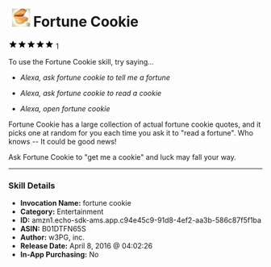 # &nbsp;<img src="skill_icon" alt="Fortune Cookie icon" width="36"> Fortune Cookie
![5 stars](../../images/ic_star_black_18dp_1x.png)![5 stars](../../images/ic_star_black_18dp_1x.png)![5 stars](../../images/ic_star_black_18dp_1x.png)![5 stars](../../images/ic_star_black_18dp_1x.png)![5 stars](../../images/ic_star_black_18dp_1x.png) 1

To use the Fortune Cookie skill, try saying...

* *Alexa, ask fortune cookie to tell me a fortune*

* *Alexa, ask fortune cookie to read a cookie*

* *Alexa, open fortune cookie*

Fortune Cookie has a large collection of actual fortune cookie quotes, and it picks one at random for you each time you ask it to "read a fortune".  Who knows -- It could be good news!

Ask Fortune Cookie to "get me a cookie" and luck may fall your way.

***

### Skill Details

* **Invocation Name:** fortune cookie
* **Category:** Entertainment
* **ID:** amzn1.echo-sdk-ams.app.c94e45c9-91d8-4ef2-aa3b-586c87f5f1ba
* **ASIN:** B01DTFN65S
* **Author:** w3PG, inc.
* **Release Date:** April 8, 2016 @ 04:02:26
* **In-App Purchasing:** No
